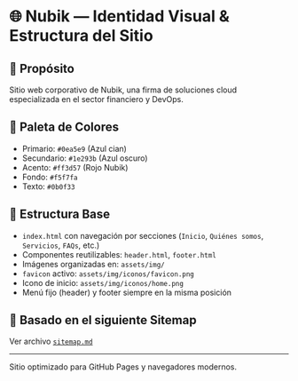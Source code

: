 # 🌐 Nubik — Identidad Visual & Estructura del Sitio

## 🎯 Propósito
Sitio web corporativo de Nubik, una firma de soluciones cloud especializada en el sector financiero y DevOps.

## 🎨 Paleta de Colores
- Primario: `#0ea5e9` (Azul cian)
- Secundario: `#1e293b` (Azul oscuro)
- Acento: `#ff3d57` (Rojo Nubik)
- Fondo: `#f5f7fa`
- Texto: `#0b0f33`

## 🧩 Estructura Base
- `index.html` con navegación por secciones (`Inicio`, `Quiénes somos`, `Servicios`, `FAQs`, etc.)
- Componentes reutilizables: `header.html`, `footer.html`
- Imágenes organizadas en: `assets/img/`
- `favicon` activo: `assets/img/iconos/favicon.png`
- Icono de inicio: `assets/img/iconos/home.png`
- Menú fijo (header) y footer siempre en la misma posición

## 🧭 Basado en el siguiente Sitemap
Ver archivo [`sitemap.md`](sitemap.md)

---
Sitio optimizado para GitHub Pages y navegadores modernos.